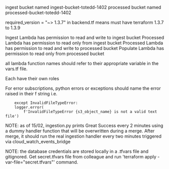 ingest bucket named ingest-bucket-totedd-1402
processed bucket named processed-bucket-totedd-1402

required_version = "~> 1.3.7" in backend.tf means must have terraform 1.3.7 to 1.3.9

Ingest Lambda has permission to read and write to ingest bucket
Processed Lambda has permission to read only from ingest bucket
Processed Lambda has permission to read and write to processed bucket
Populate Lambda has permission to read only from processed bucket

all lambda function names should refer to their appropriate variable in the vars.tf file.

Each have their own roles

For error subscriptions, python errors or exceptions should name the error raised in their f string i.e.

        except InvalidFileTypeError:
        logger.error(
            f'InvalidFileTypeError {s3_object_name} is not a valid text file')

NOTE: as of 15/02, ingestion.py prints Great Success every 2 minutes using a dummy handler function that will be overwritten during a merge. After merge, it should run the real ingestion handler every two minutes triggered via cloud_watch_events_bridge

NOTE: the database credentials are stored locally in a .tfvars file and gitignored. Get secret.tfvars file from colleague and run 'terraform apply -var-file="secret.tfvars"' command.
